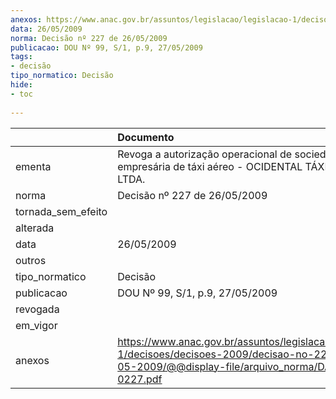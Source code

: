 ```yaml
---
anexos: https://www.anac.gov.br/assuntos/legislacao/legislacao-1/decisoes/decisoes-2009/decisao-no-227-de-26-05-2009/@@display-file/arquivo_norma/DA2009-0227.pdf
data: 26/05/2009
norma: Decisão nº 227 de 26/05/2009
publicacao: DOU Nº 99, S/1, p.9, 27/05/2009
tags:
- decisão
tipo_normatico: Decisão
hide: 
- toc 
 
---
```


|                    | Documento                                                                                                                                                 |
|:-------------------|:----------------------------------------------------------------------------------------------------------------------------------------------------------|
| ementa             | Revoga a autorização operacional de sociedade empresária de táxi aéreo - OCIDENTAL TÁXI AÉREO LTDA.                                                       |
| norma              | Decisão nº 227 de 26/05/2009                                                                                                                              |
| tornada_sem_efeito |                                                                                                                                                           |
| alterada           |                                                                                                                                                           |
| data               | 26/05/2009                                                                                                                                                |
| outros             |                                                                                                                                                           |
| tipo_normatico     | Decisão                                                                                                                                                   |
| publicacao         | DOU Nº 99, S/1, p.9, 27/05/2009                                                                                                                           |
| revogada           |                                                                                                                                                           |
| em_vigor           |                                                                                                                                                           |
| anexos             | https://www.anac.gov.br/assuntos/legislacao/legislacao-1/decisoes/decisoes-2009/decisao-no-227-de-26-05-2009/@@display-file/arquivo_norma/DA2009-0227.pdf |